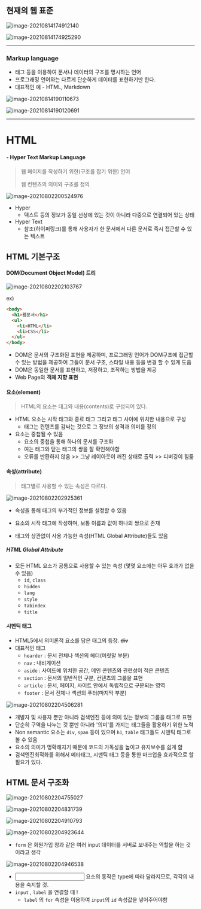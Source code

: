 ## 현재의 웹 표준

![image-20210814174912140](html.assets/image-20210814174912140.png)

![image-20210814174925290](html.assets/image-20210814174925290.png)

----

### Markup language

- 태그 등을 이용하여 문서나 데이터의 구조를 명시하는 언어
- 프로그래밍 언어와는 다르게 단순하게 데이터를 표현하기만 한다.
- 대표적인 예 - HTML, Markdown

![image-20210814190110673](html.assets/image-20210814190110673.png)

![image-20210814190120691](html.assets/image-20210814190120691.png)

----



# HTML

####  - Hyper Text Markup Language

>  웹 페이지를 작성하기 위한(구조를 잡기 위한) 언어
>
> 웹 컨텐츠의 의미와 구조를 정의

![image-20210802200524976](html.assets/image-20210802200524976.png)

- Hyper
  - 텍스트 등의 정보가 동일 선상에 있는 것이 아니라 다중으로 연결되어 있는 상태
- Hyper Text
  - 참조(하이퍼링크)를 통해 사용자가 한 문서에서 다른 문서로 즉시 접근할 수 있는 텍스트



## HTML 기본구조

#### DOM(Document Object Model) 트리

![image-20210802202103767](html.assets/image-20210802202103767.png)

ex)

```html
<body>
  <h1>웹문서</h1>
  <ul>
    <li>HTML</li>
    <li>CSS</li>
  </ul>
</body>
```

- DOM은 문서의 구조화된 표현을 제공하며, 프로그래밍 언어가 DOM구조에 접근할 수 있는 방법을 제공하여 그들이 문서 구조, 스타일 내용 등을 변경 할 수 있게 도움
- DOM은 동일한 문서를 표현하고, 저장하고, 조작하는 방법을 제공
- Web Page의 **객체 지향 표현**



#### 요소(element)

> HTML의 요소는 태그와 내용(contents)로 구성되어 있다.

- HTML 요소는 시작 태그와 종료 태그 그리고 태그 사이에 위치한 내용으로 구성
  - 태그는 컨텐츠를 감싸는 것으로 그 정보의 성격과 의미를 정의
- 요소는 중첩될 수 있음
  - 요소의 중첩을 통해 하나의 문서를 구조화
  - 여는 태그와 닫는 태그의 쌍을 잘 확인해야함
  - 오류를 반환하지 않음 >> 그냥 레이아웃이 깨진 상태로 출력 >> 디버깅이 힘듦



#### 속성(attribute)

> 태그별로 사용할 수 있는 속성은 다르다.

![image-20210802202925361](html.assets/image-20210802202925361.png)



- 속성을 통해 태그의 부가적인 정보를 설정할 수 있음
- 요소의 시작 태그에 작성하며, 보통 이름과 값이 하나의 쌍으로 존재

- 태그와 상관없이 사용 가능한 속성(HTML Global Attribute)들도 있음



##### HTML Global Attribute

- 모든 HTML 요소가 공통으로 사용할 수 있는 속성 (몇몇 요소에는 아무 효과가 없을 수 있음)
  - `id`, `class`
  - `hidden`
  - `lang`
  - `style`
  - `tabindex`
  - `title`



#### 시맨틱 태그

- HTML5에서 의미론적 요소를 담은 태그의 등장. ~~div~~
- 대표적인 태그
  - `hearder` : 문서 전체나 섹션의 헤더(머릿말 부분)
  - `nav` : 내비게이션
  - `aside` : 사이드에 위치한 공간, 메인 콘텐츠와 관련성이 적은 콘텐츠
  - `section` : 문서의 일반적인 구분, 컨텐츠의 그룹을 표현
  - `article` : 문서, 페이지, 사이트 안에서 독립적으로 구분되는 영역
  - `footer` : 문서 전체나 섹션의 푸터(마지막 부분)

![image-20210802204506281](html.assets/image-20210802204506281.png)

- 개발자 및 사용자 뿐만 아니라 검색엔진 등에 의미 있는 정보의 그룹을 태그로 표현
- 단순히 구역을 나누는 것 뿐만 아니라 '의미'를 가지는 태그들을 활용하기 위한 노력
- Non semantic 요소는 `div`, `span` 등이 있으며 `h1`, `table` 태그들도 시맨틱 태그로 볼 수 있음
- 요소의 의미가 명확해지기 때문에 코드의 가독성을 높이고 유지보수를 쉽게 함
- 검색엔진최적화를 위해서 메타태그, 시맨틱 태그 등을 통한 마크업을 효과적으로 할 필요가 있다.



## HTML 문서 구조화

![image-20210802204755027](html.assets/image-20210802204755027.png)

![image-20210802204831739](html.assets/image-20210802204831739.png)

![image-20210802204910793](html.assets/image-20210802204910793.png)

![image-20210802204923644](html.assets/image-20210802204923644.png)

- `form` 은 회원가입 창과 같은 여러 input 데이터를 서버로 보내주는 역할을 하는 것이라고 생각

![image-20210802204946538](html.assets/image-20210802204946538.png)

- <input> 요소의 동작은 type에 따라 달라지므로, 각각의 내용을 숙지할 것.
- `input` , `label` 을 연결할 때 !
  - `label` 의 `for` 속성을 이용하여 `input`의 `id` 속성값을 넣어주어야함

































